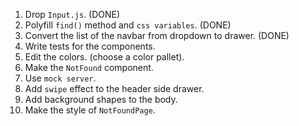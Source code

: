1. Drop `Input.js`. (DONE)
2. Polyfill `find()` method and `css variables`. (DONE)
3. Convert the list of the navbar from dropdown to drawer. (DONE)
4. Write tests for the components.
5. Edit the colors. (choose a color pallet).
6. Make the `NotFound` component.
7. Use `mock server`.
8. Add `swipe` effect to the header side drawer.
9. Add background shapes to the body.
10. Make the style of `NotFoundPage`.
